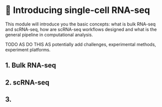 # 📰 Introducing single-cell RNA-seq

This module will introduce you the basic concepts: what is bulk RNA-seq and scRNA-seq, how are scRNA-seq workflows
designed and what is the general pipeline in computational analysis.
 
 TODO AS DO THIS AS potentially add challenges, experimental methods, experiment platforms.
 
 ## 1. Bulk RNA-seq
 
 ## 2. scRNA-seq
 
 ## 3. 
